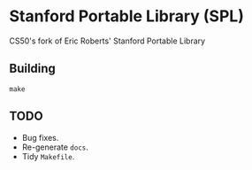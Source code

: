 # Stanford Portable Library (SPL)

CS50's fork of Eric Roberts' Stanford Portable Library

## Building

    make

## TODO

* Bug fixes.
* Re-generate `docs`.
* Tidy `Makefile`.
